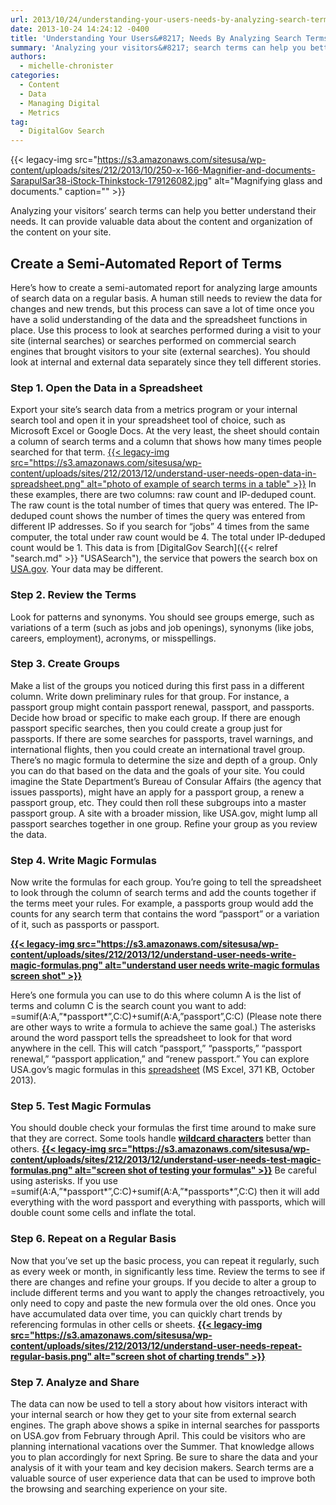 ```yaml
---
url: 2013/10/24/understanding-your-users-needs-by-analyzing-search-terms.md
date: 2013-10-24 14:24:12 -0400
title: 'Understanding Your Users&#8217; Needs By Analyzing Search Terms'
summary: 'Analyzing your visitors&#8217; search terms can help you better understand their needs. It can provide valuable data about the content and organization of the content on your site. Create a Semi-Automated Report of Terms Here&#8217;s how to create a semi-automated report for analyzing large amounts of search data on a regular basis. A human still'
authors:
  - michelle-chronister
categories:
  - Content
  - Data
  - Managing Digital
  - Metrics
tag:
  - DigitalGov Search
---
```


{{< legacy-img src="https://s3.amazonaws.com/sitesusa/wp-content/uploads/sites/212/2013/10/250-x-166-Magnifier-and-documents-SarapulSar38-iStock-Thinkstock-179126082.jpg" alt="Magnifying glass and documents." caption="" >}} 

Analyzing your visitors&#8217; search terms can help you better understand their needs. It can provide valuable data about the content and organization of the content on your site.

## Create a Semi-Automated Report of Terms

Here&#8217;s how to create a semi-automated report for analyzing large amounts of search data on a regular basis. A human still needs to review the data for changes and new trends, but this process can save a lot of time once you have a solid understanding of the data and the spreadsheet functions in place. Use this process to look at searches performed during a visit to your site (internal searches) or searches performed on commercial search engines that brought visitors to your site (external searches). You should look at internal and external data separately since they tell different stories.

### Step 1. Open the Data in a Spreadsheet

Export your site’s search data from a metrics program or your internal search tool and open it in your spreadsheet tool of choice, such as Microsoft Excel or Google Docs. At the very least, the sheet should contain a column of search terms and a column that shows how many times people searched for that term. [{{< legacy-img src="https://s3.amazonaws.com/sitesusa/wp-content/uploads/sites/212/2013/12/understand-user-needs-open-data-in-spreadsheet.png" alt="photo of example of search terms in a table" >}}](https://s3.amazonaws.com/sitesusa/wp-content/uploads/sites/212/2013/12/understand-user-needs-open-data-in-spreadsheet.png)  In these examples, there are two columns: raw count and IP-deduped count. The raw count is the total number of times that query was entered. The IP-deduped count shows the number of times the query was entered from different IP addresses. So if you search for &#8220;jobs&#8221; 4 times from the same computer, the total under raw count would be 4. The total under IP-deduped count would be 1. This data is from [DigitalGov Search]({{< relref "search.md" >}} "USASearch"), the service that powers the search box on [USA.gov](http://www.usa.gov/). Your data may be different.

### Step 2. Review the Terms

Look for patterns and synonyms. You should see groups emerge, such as variations of a term (such as jobs and job openings), synonyms (like jobs, careers, employment), acronyms, or misspellings.

### Step 3. Create Groups

Make a list of the groups you noticed during this first pass in a different column. Write down preliminary rules for that group. For instance, a passport group might contain passport renewal, passport, and passports. Decide how broad or specific to make each group. If there are enough passport specific searches, then you could create a group just for passports. If there are some searches for passports, travel warnings, and international flights, then you could create an international travel group. There’s no magic formula to determine the size and depth of a group. Only you can do that based on the data and the goals of your site. You could imagine the State Department&#8217;s Bureau of Consular Affairs (the agency that issues passports), might have an apply for a passport group, a renew a passport group, etc. They could then roll these subgroups into a master passport group. A site with a broader mission, like USA.gov, might lump all passport searches together in one group. Refine your group as you review the data.

### Step 4. Write Magic Formulas

Now write the formulas for each group. You’re going to tell the spreadsheet to look through the column of search terms and add the counts together if the terms meet your rules. For example, a passports group would add the counts for any search term that contains the word &#8220;passport&#8221; or a variation of it, such as passports or passport.

<div>
  <b><a href="https://s3.amazonaws.com/sitesusa/wp-content/uploads/sites/212/2013/12/understand-user-needs-write-magic-formulas.png">{{< legacy-img src="https://s3.amazonaws.com/sitesusa/wp-content/uploads/sites/212/2013/12/understand-user-needs-write-magic-formulas.png" alt="understand user needs write-magic formulas screen shot" >}}</a></b>
</div>

Here&#8217;s one formula you can use to do this where column A is the list of terms and column C is the search count you want to add: =sumif(A:A,&#8221;\*passport\*&#8221;,C:C)+sumif(A:A,&#8221;passport&#8221;,C:C) (Please note there are other ways to write a formula to achieve the same goal.) The asterisks around the word passport tells the spreadsheet to look for that word anywhere in the cell. This will catch &#8220;passport,&#8221; &#8220;passports,&#8221; &#8220;passport renewal,&#8221; &#8220;passport application,&#8221; and &#8220;renew passport.&#8221; You can explore USA.gov&#8217;s magic formulas in this [spreadsheet](https://s3.amazonaws.com/sitesusa/wp-content/uploads/sites/212/2013/10/usa.gov-monthly-search-reports-fy13.xlsx) (MS Excel, 371 KB, October 2013).

### Step 5. Test Magic Formulas

You should double check your formulas the first time around to make sure that they are correct. Some tools handle **[wildcard characters](http://office.microsoft.com/en-us/excel-help/wildcard-characters-HP005203612.aspx)** better than others. **[{{< legacy-img src="https://s3.amazonaws.com/sitesusa/wp-content/uploads/sites/212/2013/12/understand-user-needs-test-magic-formulas.png" alt="screen shot of testing your formulas" >}}](https://s3.amazonaws.com/sitesusa/wp-content/uploads/sites/212/2013/12/understand-user-needs-test-magic-formulas.png)** Be careful using asterisks. If you use =sumif(A:A,&#8221;\*passport\*&#8221;,C:C)+sumif(A:A,&#8221;\*passports\*&#8221;,C:C) then it will add everything with the word passport and everything with passports, which will double count some cells and inflate the total.

### Step 6. Repeat on a Regular Basis

Now that you&#8217;ve set up the basic process, you can repeat it regularly, such as every week or month, in significantly less time. Review the terms to see if there are changes and refine your groups. If you decide to alter a group to include different terms and you want to apply the changes retroactively, you only need to copy and paste the new formula over the old ones. Once you have accumulated data over time, you can quickly chart trends by referencing formulas in other cells or sheets. **[{{< legacy-img src="https://s3.amazonaws.com/sitesusa/wp-content/uploads/sites/212/2013/12/understand-user-needs-repeat-regular-basis.png" alt="screen shot of charting trends" >}}](https://s3.amazonaws.com/sitesusa/wp-content/uploads/sites/212/2013/12/understand-user-needs-repeat-regular-basis.png)**

### Step 7. Analyze and Share

The data can now be used to tell a story about how visitors interact with your internal search or how they get to your site from external search engines. The graph above shows a spike in internal searches for passports on USA.gov from February through April. This could be visitors who are planning international vacations over the Summer. That knowledge allows you to plan accordingly for next Spring. Be sure to share the data and your analysis of it with your team and key decision makers. Search terms are a valuable source of user experience data that can be used to improve both the browsing and searching experience on your site.